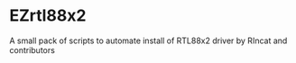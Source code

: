 # EZrtl88x2
A small pack of scripts to automate install of RTL88x2 driver by RIncat and contributors
